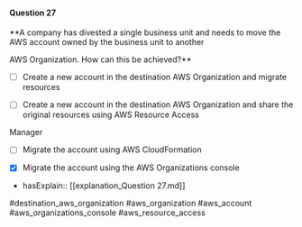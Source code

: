 #### Question  27


**A company has divested a single business unit and needs to move the AWS account owned by the business unit to another

AWS Organization. How can this be achieved?**


- [ ] Create a new account in the destination AWS Organization and migrate resources


- [ ] Create a new account in the destination AWS Organization and share the original resources using AWS Resource Access

Manager


- [ ] Migrate the account using AWS CloudFormation


- [x] Migrate the account using the AWS Organizations console



- hasExplain:: [[explanation_Question  27.md]]

#destination_aws_organization #aws_organization #aws_account #aws_organizations_console #aws_resource_access 